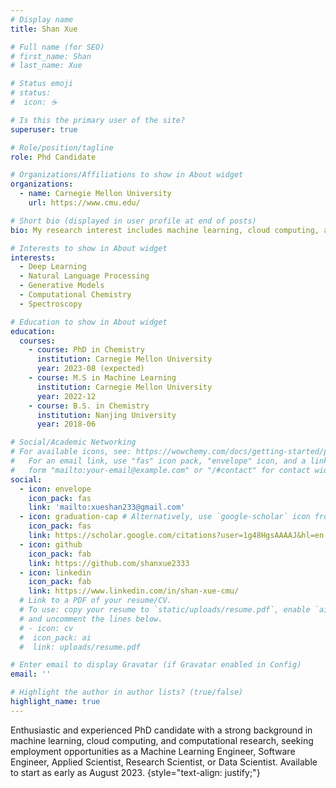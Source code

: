 ```yaml
---
# Display name
title: Shan Xue 

# Full name (for SEO)
# first_name: Shan
# last_name: Xue

# Status emoji
# status:
#  icon: ☕️

# Is this the primary user of the site?
superuser: true

# Role/position/tagline
role: Phd Candidate

# Organizations/Affiliations to show in About widget
organizations:
  - name: Carnegie Mellon University
    url: https://www.cmu.edu/

# Short bio (displayed in user profile at end of posts)
bio: My research interest includes machine learning, cloud computing, and computational chemistry.

# Interests to show in About widget
interests:
  - Deep Learning
  - Natural Language Processing
  - Generative Models
  - Computational Chemistry
  - Spectroscopy

# Education to show in About widget
education:
  courses:
    - course: PhD in Chemistry
      institution: Carnegie Mellon University
      year: 2023-08 (expected)
    - course: M.S in Machine Learning
      institution: Carnegie Mellon University
      year: 2022-12
    - course: B.S. in Chemistry
      institution: Nanjing University
      year: 2018-06

# Social/Academic Networking
# For available icons, see: https://wowchemy.com/docs/getting-started/page-builder/#icons
#   For an email link, use "fas" icon pack, "envelope" icon, and a link in the
#   form "mailto:your-email@example.com" or "/#contact" for contact widget.
social:
  - icon: envelope
    icon_pack: fas
    link: 'mailto:xueshan233@gmail.com'
  - icon: graduation-cap # Alternatively, use `google-scholar` icon from `ai` icon pack
    icon_pack: fas
    link: https://scholar.google.com/citations?user=1g48HgsAAAAJ&hl=en
  - icon: github
    icon_pack: fab
    link: https://github.com/shanxue2333
  - icon: linkedin
    icon_pack: fab
    link: https://www.linkedin.com/in/shan-xue-cmu/
  # Link to a PDF of your resume/CV.
  # To use: copy your resume to `static/uploads/resume.pdf`, enable `ai` icons in `params.yaml`,
  # and uncomment the lines below.
  # - icon: cv
  #  icon_pack: ai
  #  link: uploads/resume.pdf

# Enter email to display Gravatar (if Gravatar enabled in Config)
email: ''

# Highlight the author in author lists? (true/false)
highlight_name: true
---
```


Enthusiastic and experienced PhD candidate with a strong background in machine learning, cloud computing, and computational research, seeking employment opportunities as a Machine Learning Engineer, Software Engineer, Applied Scientist, Research Scientist, or Data Scientist. Available to start as early as August 2023.
{style="text-align: justify;"}
